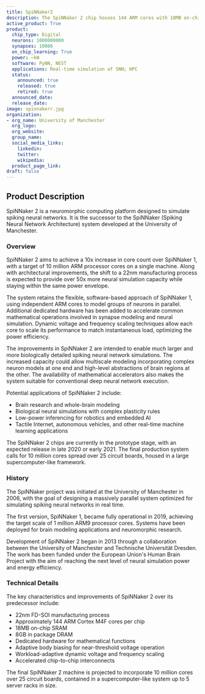 ```yaml
---
title: SpiNNaker2
description: The SpiNNaker 2 chip houses 144 ARM cores with 18MB on-chip SRAM, 8GB DRAM, and dedicated math accelerators. Manufactured in 22nm, it employs body biasing and DVFS for adaptive near-threshold operation down to 0.4V, enabling a 50x increase in neural simulation capacity per watt over SpiNNaker 1.
active_product: True
product:
  chip_type: Digital
  neurons: 1000000000
  synapses: 10000
  on_chip_learning: True
  power: ~kW
  software: PyNN, NEST
  applications: Real-time simulation of SNN; HPC
  status:
    announced: true
    released: true
    retired: true
  announced_date:
  release_date:
image: spinnakerr.jpg
organization:
- org_name: University of Manchester
  org_logo:
  org_website:
  group_name:
  social_media_links:
    linkedin:
    twitter:
    wikipedia:
  product_page_link:
draft: false
---
```


## Product Description
SpiNNaker 2 is a neuromorphic computing platform designed to simulate spiking neural networks. It is the successor to the SpiNNaker (Spiking Neural Network Architecture) system developed at the University of Manchester. 

### Overview

SpiNNaker 2 aims to achieve a 10x increase in core count over SpiNNaker 1, with a target of 10 million ARM processor cores on a single machine. Along with architectural improvements, the shift to a 22nm manufacturing process is expected to provide over 50x more neural simulation capacity while staying within the same power envelope.

The system retains the flexible, software-based approach of SpiNNaker 1, using independent ARM cores to model groups of neurons in parallel. Additional dedicated hardware has been added to accelerate common mathematical operations involved in synapse modeling and neural simulation. Dynamic voltage and frequency scaling techniques allow each core to scale its performance to match instantaneous load, optimizing the power efficiency.

The improvements in SpiNNaker 2 are intended to enable much larger and more biologically detailed spiking neural network simulations. The increased capacity could allow multiscale modeling incorporating complex neuron models at one end and high-level abstractions of brain regions at the other. The availability of mathematical accelerators also makes the system suitable for conventional deep neural network execution.

Potential applications of SpiNNaker 2 include:

- Brain research and whole-brain modeling
- Biological neural simulations with complex plasticity rules
- Low-power inferencing for robotics and embedded AI
- Tactile Internet, autonomous vehicles, and other real-time machine learning applications

The SpiNNaker 2 chips are currently in the prototype stage, with an expected release in late 2020 or early 2021. The final production system calls for 10 million cores spread over 25 circuit boards, housed in a large supercomputer-like framework.

### History

The SpiNNaker project was initiated at the University of Manchester in 2006, with the goal of designing a massively parallel system optimized for simulating spiking neural networks in real time. 

The first version, SpiNNaker 1, became fully operational in 2019, achieving the target scale of 1 million ARM9 processor cores. Systems have been deployed for brain modeling applications and neuromorphic research.

Development of SpiNNaker 2 began in 2013 through a collaboration between the University of Manchester and Technische Universität Dresden. The work has been funded under the European Union's Human Brain Project with the aim of reaching the next level of neural simulation power and energy efficiency.

### Technical Details

The key characteristics and improvements of SpiNNaker 2 over its predecessor include:

- 22nm FD-SOI manufacturing process
- Approximately 144 ARM Cortex M4F cores per chip 
- 18MB on-chip SRAM
- 8GB in package DRAM  
- Dedicated hardware for mathematical functions
- Adaptive body biasing for near-threshold voltage operation
- Workload-adaptive dynamic voltage and frequency scaling
- Accelerated chip-to-chip interconnects

The final SpiNNaker 2 machine is projected to incorporate 10 million cores over 25 circuit boards, contained in a supercomputer-like system up to 5 server racks in size.
